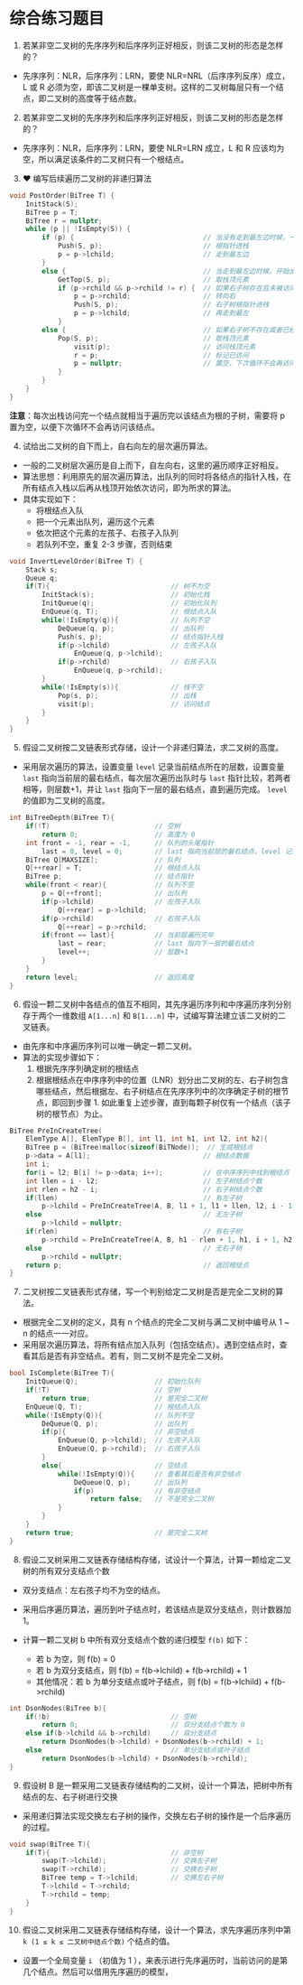 # 综合练习题目

1. 若某非空二叉树的先序序列和后序序列正好相反，则该二叉树的形态是怎样的？

- 先序序列：NLR，后序序列：LRN，要使 NLR=NRL（后序序列反序）成立，L 或 R 必须为空，即该二叉树是一棵单支树。这样的二叉树每层只有一个结点，即二叉树的高度等于结点数。

2. 若某非空二叉树的先序序列和后序序列正好相反，则该二叉树的形态是怎样的？

- 先序序列：NLR，后序序列：LRN，要使 NLR=LRN 成立，L 和 R 应该均为空，所以满足该条件的二叉树只有一个根结点。

3. ♥ 编写后续遍历二叉树的非递归算法

```c++
void PostOrder(BiTree T) {
    InitStack(S);
    BiTree p = T;
    BiTree r = nullptr;
    while (p || !IsEmpty(S)) {
        if (p) {                                // 当没有走到最左边时候，一直向左走
            Push(S, p);                         // 根指针进栈
            p = p->lchild;                      // 走到最左边
        }
        else {                                  // 当走到最左边时候，开始出栈
            GetTop(S, p);                       // 取栈顶元素
            if (p->rchild && p->rchild != r) {  // 如果右子树存在且未被访问
                p = p->rchild;                  // 转向右
                Push(S, p);                     // 右子树根指针进栈
                p = p->lchild;                  // 再走到最左
            }
        else {                                  // 如果右子树不存在或者已经被访问
            Pop(S, p);                          // 取栈顶元素
                visit(p);                       // 访问栈顶元素
                r = p;                          // 标记已访问
                p = nullptr;                    // 置空，下次循环不会再访问
            }
        }
    }
}
```

**注意**：每次出栈访问完一个结点就相当于遍历完以该结点为根的子树，需要将 p 置为空，以便下次循环不会再访问该结点。

4. 试给出二叉树的自下而上，自右向左的层次遍历算法。

- 一般的二叉树层次遍历是自上而下，自左向右，这里的遍历顺序正好相反。
- 算法思想：利用原先的层次遍历算法，出队列的同时将各结点的指针入栈，在所有结点入栈以后再从栈顶开始依次访问，即为所求的算法。
- 具体实现如下：
  - 将根结点入队
  - 把一个元素出队列，遍历这个元素
  - 依次把这个元素的左孩子、右孩子入队列
  - 若队列不空，重复 2-3 步骤，否则结束

```c++
void InvertLevelOrder(BiTree T) {
    Stack s;
    Queue q;
    if(T){                              // 树不为空
        InitStack(s);                   // 初始化栈
        InitQueue(q);                   // 初始化队列
        EnQueue(q, T);                  // 根结点入队
        while(!IsEmpty(q)){             // 队列不空
            DeQueue(q, p);              // 出队列
            Push(s, p);                 // 结点指针入栈
            if(p->lchild)               // 左孩子入队
                EnQueue(q, p->lchild);
            if(p->rchild)               // 右孩子入队
                EnQueue(q, p->rchild);
        }
        while(!IsEmpty(s)){             // 栈不空
            Pop(s, p);                  // 出栈
            visit(p);                   // 访问结点
        }
    }
}
```

5. 假设二叉树按二叉链表形式存储，设计一个非递归算法，求二叉树的高度。

- 采用层次遍历的算法，设置变量 `level` 记录当前结点所在的层数，设置变量 `last` 指向当前层的最右结点，每次层次遍历出队时与 `last` 指针比较，若两者相等，则层数+1，并让 `last` 指向下一层的最右结点，直到遍历完成。 `level` 的值即为二叉树的高度。

```c++
int BiTreeDepth(BiTree T){
    if(!T)                          // 空树
        return 0;                   // 高度为 0
    int front = -1, rear = -1,      // 队列的头尾指针
        last = 0, level = 0;        // last 指向当前层的最右结点，level 记录层数
    BiTree Q[MAXSIZE];              // 队列
    Q[++rear] = T;                  // 根结点入队
    BiTree p;                       // 结点指针
    while(front < rear){            // 队列不空
        p = Q[++front];             // 出队列
        if(p->lchild)               // 左孩子入队
            Q[++rear] = p->lchild;
        if(p->rchild)               // 右孩子入队
            Q[++rear] = p->rchild;
        if(front == last){          // 当前层遍历完毕
            last = rear;            // last 指向下一层的最右结点
            level++;                // 层数+1
        }
    }
    return level;                   // 返回高度
}
```

6. 假设一颗二叉树中各结点的值互不相同，其先序遍历序列和中序遍历序列分别存于两个一维数组 `A[1...n]` 和 `B[1...n]` 中，试编写算法建立该二叉树的二叉链表。

- 由先序和中序遍历序列可以唯一确定一颗二叉树。
- 算法的实现步骤如下：
  1. 根据先序序列确定树的根结点
  2. 根据根结点在中序序列中的位置（LNR）划分出二叉树的左、右子树包含哪些结点，然后根据左、右子树结点在先序序列中的次序确定子树的根节点，即回到步骤 1.
     如此重复上述步骤，直到每颗子树仅有一个结点（该子树的根节点）为止。

```c++
BiTree PreInCreateTree(
    ElemType A[], ElemType B[], int l1, int h1, int l2, int h2){
    BiTree p = (BiTree)malloc(sizeof(BiTNode));  // 生成根结点
    p->data = A[l1];                            // 根结点数据
    int i;
    for(i = l2; B[i] != p->data; i++);          // 在中序序列中找到根结点
    int llen = i - l2;                          // 左子树结点个数
    int rlen = h2 - i;                          // 右子树结点个数
    if(llen)                                    // 有左子树
        p->lchild = PreInCreateTree(A, B, l1 + 1, l1 + llen, l2, i - 1);
    else                                        // 无左子树
        p->lchild = nullptr;
    if(rlen)                                    // 有右子树
        p->rchild = PreInCreateTree(A, B, h1 - rlen + 1, h1, i + 1, h2);
    else                                        // 无右子树
        p->rchild = nullptr;
    return p;                                   // 返回根结点
}
```

7. 二叉树按二叉链表形式存储，写一个判别给定二叉树是否是完全二叉树的算法。

- 根据完全二叉树的定义，具有 n 个结点的完全二叉树与满二叉树中编号从 1 ~ n 的结点一一对应。
- 采用层次遍历算法，将所有结点加入队列（包括空结点）。遇到空结点时，查看其后是否有非空结点。若有，则二叉树不是完全二叉树。

```c++
bool IsComplete(BiTree T){
    InitQueue(Q);                   // 初始化队列
    if(!T)                          // 空树
        return true;                // 是完全二叉树
    EnQueue(Q, T);                  // 根结点入队
    while(!IsEmpty(Q)){             // 队列不空
        DeQueue(Q, p);              // 出队列
        if(p){                      // 非空结点
            EnQueue(Q, p->lchild);  // 左孩子入队
            EnQueue(Q, p->rchild);  // 右孩子入队
        }
        else{                       // 空结点
            while(!IsEmpty(Q)){     // 查看其后是否有非空结点
                DeQueue(Q, p);      // 出队列
                if(p)               // 有非空结点
                    return false;   // 不是完全二叉树
            }
        }
    }
    return true;                    // 是完全二叉树
}
```

8. 假设二叉树采用二叉链表存储结构存储，试设计一个算法，计算一颗给定二叉树的所有双分支结点个数

- 双分支结点：左右孩子均不为空的结点。
- 采用后序遍历算法，遍历到叶子结点时，若该结点是双分支结点，则计数器加 1。

- 计算一颗二叉树 b 中所有双分支结点个数的递归模型 `f(b)` 如下：
  - 若 b 为空，则 f(b) = 0
  - 若 b 为双分支结点，则 f(b) = f(b->lchild) + f(b->rchild) + 1
  - 其他情况：若 b 为单分支结点或叶子结点，则 f(b) = f(b->lchild) + f(b->rchild)

```c++
int DsonNodes(BiTree b){
    if(!b)                              // 空树
        return 0;                       // 双分支结点个数为 0
    else if(b->lchild && b->rchild)     // 双分支结点
        return DsonNodes(b->lchild) + DsonNodes(b->rchild) + 1;
    else                                // 单分支结点或叶子结点
        return DsonNodes(b->lchild) + DsonNodes(b->rchild);
}
```

9. 假设树 B 是一颗采用二叉链表存储结构的二叉树，设计一个算法，把树中所有结点的左、右子树进行交换

- 采用递归算法实现交换左右子树的操作，交换左右子树的操作是一个后序遍历的过程。

```c++
void swap(BiTree T){
    if(T){                              // 非空树
        swap(T->lchild);                // 交换左子树
        swap(T->rchild);                // 交换右子树
        BiTree temp = T->lchild;        // 交换左右子树
        T->lchild = T->rchild;
        T->rchild = temp;
    }
}
```

10. 假设二叉树采用二叉链表存储结构存储，设计一个算法，求先序遍历序列中第 `k (1 ≤ k ≤ 二叉树中结点个数)` 个结点的值。

- 设置一个全局变量 `i` （初值为 1 ），来表示进行先序遍历时，当前访问的是第几个结点。然后可以借用先序遍历的模型，
